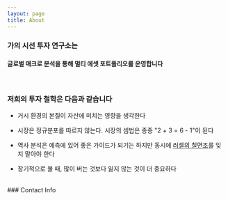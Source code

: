 ```yaml
---
layout: page
title: About
---
```


### 가의 시선 투자 연구소는 
#### 글로벌 매크로 분석을 통해 멀티 에셋 포트폴리오를 운영합니다

<br>

### 저희의 투자 철학은 다음과 같습니다 
- 거시 환경의 본질이 자산에 미치는 영향을 생각한다

- 시장은 정규분포를 따르지 않는다. 시장의 셈법은 종종 "2 + 3 = 6 - 1"이 된다 

- 역사 분석은 예측에 있어 좋은 가이드가 되기는 하지만 동시에 <a href="https://www.joongang.co.kr/article/150044">러셀의 칠면조</a>를 잊지 말아야 한다

- 장기적으로 볼 때, 많이 버는 것보다 잃지 않는 것이 더 중요하다

<br>
### Contact Info
<mailto:westvilinv@gmail.com>